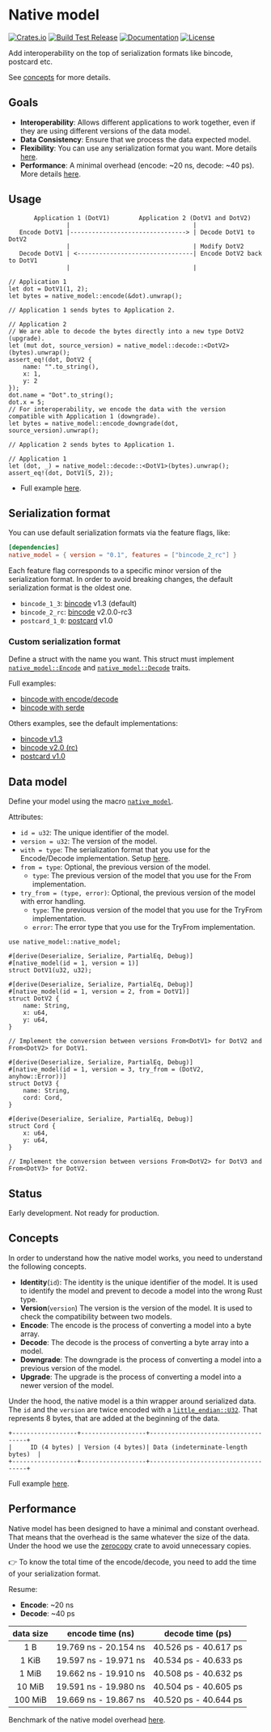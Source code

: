 # Native model

[![Crates.io](https://img.shields.io/crates/v/native_model)](https://crates.io/crates/native_model)
[![Build Test Release](https://github.com/vincent-herlemont/native_model/actions/workflows/build_and_test_release.yml/badge.svg)](https://github.com/vincent-herlemont/native_model/actions/workflows/build_and_test_release.yml)
[![Documentation](https://docs.rs/native_model/badge.svg)](https://docs.rs/native_model)
[![License](https://img.shields.io/crates/l/native_model)](LICENSE)

Add interoperability                  on the top  of   serialization formats like bincode, postcard etc.

See [concepts](#concepts) for more details.

## Goals

- **Interoperability**: Allows different applications to work together, even if they are using different 
  versions of the data model.
- **Data Consistency**: Ensure that we process the data expected model.
- **Flexibility**: You can use any serialization format you want. More details [here](#setup-your-serialization-format).
- **Performance**: A minimal overhead (encode: ~20 ns, decode: ~40 ps). More details [here](#performance).

## Usage

```
       Application 1 (DotV1)        Application 2 (DotV1 and DotV2)
                |                                  |
   Encode DotV1 |--------------------------------> | Decode DotV1 to DotV2
                |                                  | Modify DotV2
   Decode DotV1 | <--------------------------------| Encode DotV2 back to DotV1
                |                                  |
```


```rust,skt-main
// Application 1
let dot = DotV1(1, 2);
let bytes = native_model::encode(&dot).unwrap();

// Application 1 sends bytes to Application 2.

// Application 2
// We are able to decode the bytes directly into a new type DotV2 (upgrade).
let (mut dot, source_version) = native_model::decode::<DotV2>(bytes).unwrap();
assert_eq!(dot, DotV2 { 
    name: "".to_string(), 
    x: 1, 
    y: 2 
});
dot.name = "Dot".to_string();
dot.x = 5;
// For interoperability, we encode the data with the version compatible with Application 1 (downgrade).
let bytes = native_model::encode_downgrade(dot, source_version).unwrap();

// Application 2 sends bytes to Application 1.

// Application 1
let (dot, _) = native_model::decode::<DotV1>(bytes).unwrap();
assert_eq!(dot, DotV1(5, 2));
 ```

 - Full example [here](./tests_crate/tests/example/example_main.rs).

## Serialization format

You can use  default serialization formats via  the feature flags, like:

```toml
[dependencies]
native_model = { version = "0.1", features = ["bincode_2_rc"] }
```

Each feature flag corresponds to a specific minor version of the serialization format. In order to avoid breaking
changes, the default serialization format is the oldest one.

- `bincode_1_3`: [bincode](https://docs.rs/bincode/1.3.3/bincode/) v1.3 (default)
- `bincode_2_rc`: [bincode](https://docs.rs/bincode/2.0.0-rc.3/bincode/) v2.0.0-rc3
- `postcard_1_0`: [postcard](https://docs.rs/postcard/1.0.0/postcard/) v1.0

### Custom serialization format

Define a struct with the name you want. This struct must implement [`native_model::Encode`](https://docs.rs/native_model/latest/native_model/trait.Encode.html) and [`native_model::Decode`](https://docs.rs/native_model/latest/native_model/trait.Decode.html) traits.

Full examples: 
- [bincode with encode/decode](./tests_crate/tests/example/custom_codec/bincode.rs)
- [bincode with serde](./tests_crate/tests/example/custom_codec/bincode_serde.rs)

Others examples,  see the default implementations:
- [bincode v1.3](./src/codec/bincode_1_3.rs)
-  [bincode v2.0 (rc)](./src/codec/bincode_2_rc.rs)
-  [postcard v1.0](./src/codec/postcard_1_0.rs)

## Data model

Define your model using the macro [`native_model`](file:///home/vincentherlemont/IdeaProjects/native_model/target/doc/native_model/attr.native_model.html).

Attributes:
- `id = u32`: The unique identifier of the model.
- `version = u32`: The version of the model.
- `with = type`: The serialization format that you use for the Encode/Decode implementation. Setup [here](#setup-your-serialization-format).
- `from = type`: Optional, the previous version of the model.
    - `type`: The previous version of the model that you use for the From implementation.
- `try_from = (type, error)`: Optional, the previous version of the model with error handling.
    - `type`: The previous version of the model that you use for the TryFrom implementation.
    - `error`: The error type that you use for the TryFrom implementation.

```rust,skt-define-models
use native_model::native_model;

#[derive(Deserialize, Serialize, PartialEq, Debug)]
#[native_model(id = 1, version = 1)]
struct DotV1(u32, u32);

#[derive(Deserialize, Serialize, PartialEq, Debug)]
#[native_model(id = 1, version = 2, from = DotV1)]
struct DotV2 {
    name: String,
    x: u64,
    y: u64,
}

// Implement the conversion between versions From<DotV1> for DotV2 and From<DotV2> for DotV1.

#[derive(Deserialize, Serialize, PartialEq, Debug)]
#[native_model(id = 1, version = 3, try_from = (DotV2, anyhow::Error))]
struct DotV3 {
    name: String,
    cord: Cord,
}

#[derive(Deserialize, Serialize, PartialEq, Debug)]
struct Cord {
    x: u64,
    y: u64,
}

// Implement the conversion between versions From<DotV2> for DotV3 and From<DotV3> for DotV2.
```

## Status

Early development. Not ready for production.

## Concepts

In order to understand how the native model works, you need to understand the following concepts.

- **Identity**(`id`): The identity is the unique identifier of the model. It is used to identify the model and 
  prevent to decode a model into the wrong Rust type.
- **Version**(`version`) The version is the version of the model. It is used to check the compatibility between two 
  models.
- **Encode**: The encode is the process of converting a model into a byte array.
- **Decode**: The decode is the process of converting a byte array into a model.
- **Downgrade**: The downgrade is the process of converting a model into a previous version of the model.
- **Upgrade**: The upgrade is the process of converting a model into a newer version of the model.

Under the hood, the native model is a thin wrapper around serialized data. The `id` and the `version` are twice encoded with a [`little_endian::U32`](https://docs.rs/zerocopy/latest/zerocopy/byteorder/little_endian/type.U32.html). That represents 8 bytes, that are added at the beginning of the data.

```
+------------------+------------------+------------------------------------+
|     ID (4 bytes) | Version (4 bytes)| Data (indeterminate-length bytes)  |
+------------------+------------------+------------------------------------+
```

Full example [here](tests/example/example_define_model.rs).

## Performance

Native model has
been designed to have a minimal and constant overhead. That means that the overhead is the same
whatever the size of the data. Under the hood we use the [zerocopy](https://docs.rs/zerocopy/latest/zerocopy/) crate 
to avoid unnecessary copies.

👉 To know the total time of the encode/decode, you need to add the time of your serialization format.

Resume:
- **Encode**: ~20 ns
- **Decode**: ~40 ps

|      data size       |   encode time (ns)    | decode time (ps)        |
|:--------------------:|:---------------------:|:-----------------------:|
|         1 B          | 19.769 ns - 20.154 ns | 40.526 ps - 40.617 ps   |
|        1 KiB         | 19.597 ns - 19.971 ns | 40.534 ps - 40.633 ps   |
|        1 MiB         | 19.662 ns - 19.910 ns | 40.508 ps - 40.632 ps   |
|        10 MiB        | 19.591 ns - 19.980 ns | 40.504 ps - 40.605 ps   |
|       100 MiB        | 19.669 ns - 19.867 ns | 40.520 ps - 40.644 ps   |

Benchmark of the native model overhead [here](benches/overhead.rs).

